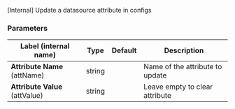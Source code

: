 
[Internal] Update a datasource attribute in configs

### Parameters
|Label (internal name)|Type|Default|Description|
|---|---|---|---|
|**Attribute Name** (attName)|string|<no value>|Name of the attribute to update|
|**Attribute Value** (attValue)|string|<no value>|Leave empty to clear attribute|





